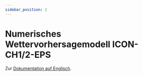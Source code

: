 ```yaml
---
sidebar_position: 2
---
```


# Numerisches Wettervorhersagemodell ICON-CH1/2-EPS

Zur [Dokumentation auf Englisch](https://opendatadocs.meteoswiss.ch/e-forecast-data/e2-e3-numerical-weather-forecasting-model).
